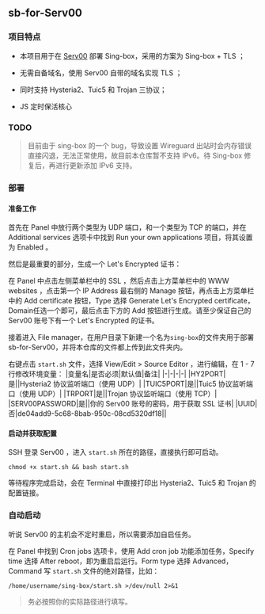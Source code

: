 ## sb-for-Serv00

### 项目特点
* 本项目用于在 [Serv00](https://www.serv00.com/) 部署 Sing-box，采用的方案为 Sing-box + TLS ；

* 无需自备域名，使用 Serv00 自带的域名实现 TLS ；

* 同时支持 Hysteria2、Tuic5 和 Trojan 三协议；

* JS 定时保活核心

### TODO

> 目前由于 sing-box 的一个 bug，导致设置 Wireguard 出站时会内存错误直接闪退，无法正常使用，故目前本仓库暂不支持 IPv6。待 Sing-box 修复后，再进行更新添加 IPv6 支持。 

### 部署

#### 准备工作

首先在 Panel 中放行两个类型为 UDP 端口，和一个类型为 TCP 的端口，并在 Additional services 选项卡中找到 Run your own applications 项目，将其设置为 Enabled 。

然后是最重要的部分，生成一个 Let's Encrypted 证书：

在 Panel 中点击左侧菜单栏中的 SSL ，然后点击上方菜单栏中的 WWW websites ，点击第一个 IP Address 最右侧的 Manage 按钮，再点击上方菜单栏中的 Add certificate 按钮，Type 选择 Generate Let's Encrypted certificate， Domain任选一个即可，最后点击下方的 Add 按钮进行生成。请至少保证自己的 Serv00 账号下有一个 Let's Encrypted 的证书。

接着进入 File manager，在用户目录下新建一个名为`sing-box`的文件夹用于部署 sb-for-Serv00，并将本仓库的文件都上传到此文件夹内。

右键点击 `start.sh` 文件，选择 View/Edit > Source Editor ，进行编辑，在 1 - 7 行修改环境变量：
|变量名|是否必须|默认值|备注|
|-|-|-|-|
|HY2PORT|是||Hysteria2 协议监听端口（使用 UDP）|
|TUIC5PORT|是||Tuic5 协议监听端口（使用 UDP）|
|TRPORT|是||Trojan 协议监听端口（使用 TCP）|
|SERV00PASSWORD|是||你的 Serv00 账号的密码，用于获取 SSL 证书|
|UUID|否|de04add9-5c68-8bab-950c-08cd5320df18||

#### 启动并获取配置

SSH 登录 Serv00 ，进入 `start.sh` 所在的路径，直接执行即可启动。

```
chmod +x start.sh && bash start.sh
```
等待程序完成启动，会在 Terminal 中直接打印出 Hysteria2、Tuic5 和 Trojan 的配置链接。

### 自动启动

听说 Serv00 的主机会不定时重启，所以需要添加自启任务。

在 Panel 中找到 Cron jobs 选项卡，使用 Add cron job 功能添加任务，Specify time 选择 After reboot，即为重启后运行。Form type 选择 Advanced，Command 写 `start.sh` 文件的绝对路径，比如：

```
/home/username/sing-box/start.sh >/dev/null 2>&1
```
> 务必按照你的实际路径进行填写。
